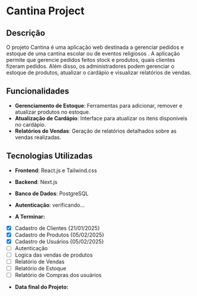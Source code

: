 # Cantina Project

## Descrição

O projeto Cantina é uma aplicação web destinada a gerenciar pedidos e estoque de uma cantina escolar ou de eventos religiosos . A aplicação permite que gerencie pedidos feitos stock e produtos, quais clientes fizeram pedidos. Além disso, os administradores podem gerenciar o estoque de produtos, atualizar o cardápio e visualizar relatórios de vendas.

## Funcionalidades

- **Gerenciamento de Estoque**: Ferramentas para adicionar, remover e atualizar produtos no estoque.
- **Atualização de Cardápio**: Interface para atualizar os itens disponíveis no cardápio.
- **Relatórios de Vendas**: Geração de relatórios detalhados sobre as vendas realizadas.

## Tecnologias Utilizadas

- **Frontend**: React.js e Tailwind.css
- **Backend**: Next.js
- **Banco de Dados**: PostgreSQL
- **Autenticação**: verificando...

- **A Terminar:**
- [x] Cadastro de Clientes {21/01/2025}
- [x] Cadastro de Produtos {05/02/2025}
- [x] Cadastro de Usuários {05/02/2025}
- [ ] Autenticação
- [ ] Logica das vendas de produtos
- [ ] Relatório de Vendas
- [ ] Relatório de Estoque
- [ ] Relatório de Compras dos usuários

- **Data final do Projeto:**

<!-- cliente vendedor produtos vendidos e venda -->

<!-- vendaID = clienteID + vendedorID -->

<!-- produtosVendidos = vendaID + produtoID + quantidade + valorProduto + valorTotal + ValorDesconto + valorLiquido -->
